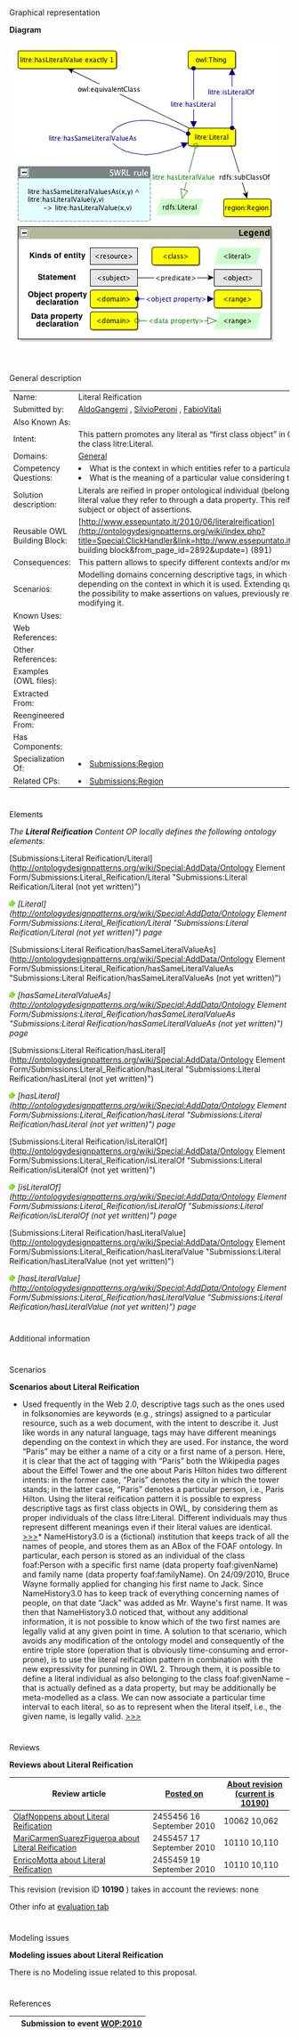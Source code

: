 # 

 Graphical representation



__Diagram__ 





[![Image:Literalreification_new.png](./Literalreification_new.png)](../Image/Literalreification_new.png.md "Image:Literalreification_new.png")





# 

 General description




|  |  |
| --- | --- |
|  Name:  |  Literal Reification  |
|  Submitted by:  | [AldoGangemi](../User/AldoGangemi.md "User:AldoGangemi")  , [SilvioPeroni](../User/SilvioPeroni.md "User:SilvioPeroni")  , [FabioVitali](../User/FabioVitali.md "User:FabioVitali")  |
|  Also Known As:  |  |
|  Intent:  |  This pattern promotes any literal as “first class object” in OWL by reifying it as a proper individual of the class litre:Literal.  |
|  Domains:  | [General](../Community/General.md "Community:General")  |
|  Competency Questions:  | <li>       What is the context in which entities refer to a particular literal value?      </li><li>       What is the meaning of a particular value considering the context in which it is used?      </li> |
|  Solution description:  |  Literals are reified in proper ontological individual (belonging to the class 'Literal'), expressing the literal value they refer to through a data property. This reification allows to use each 'reified literal' as subject or object of assertions.  |
|  Reusable OWL Building Block:  | [http://www.essepuntato.it/2010/06/literalreification](http://ontologydesignpatterns.org/wiki/index.php?title=Special:ClickHandler&link=http://www.essepuntato.it/2010/06/literalreification&message=OWL building block&from_page_id=2892&update=)  (891)  |
|  Consequences:  |  This pattern allows to specify different contexts and/or meanings to a particular literal value.  |
|  Scenarios:  |  Modelling domains concerning descriptive tags, in which each tag may have more than one meaning depending on the context in which it is used. Extending quickly the capabilities of a model by adding the possibility to make assertions on values, previously referred through data properties, without modifying it.  |
|  Known Uses:  |  |
|  Web References:  |  |
|  Other References:  |  |
|  Examples (OWL files):  |  |
|  Extracted From:  |  |
|  Reengineered From:  |  |
|  Has Components:  |  |
|  Specialization Of:  | <li><a href="../Region/Region.md" title="Submissions:Region">        Submissions:Region       </a></li> |
|  Related CPs:  | <li><a href="../Region/Region.md" title="Submissions:Region">        Submissions:Region       </a></li> |



  





# 

 Elements



_The
 __Literal Reification__ 
 Content OP locally defines the following ontology elements:_ 





[Submissions:Literal Reification/Literal](http://ontologydesignpatterns.org/wiki/Special:AddData/Ontology Element Form/Submissions:Literal_Reification/Literal "Submissions:Literal Reification/Literal (not yet written)") 

[![](./11px-ArrowRight.gif)](../Image/ArrowRight.gif.md "ArrowRight.gif")
_[Literal](http://ontologydesignpatterns.org/wiki/Special:AddData/Ontology Element Form/Submissions:Literal_Reification/Literal "Submissions:Literal Reification/Literal (not yet written)") 
 page_ 



[Submissions:Literal Reification/hasSameLiteralValueAs](http://ontologydesignpatterns.org/wiki/Special:AddData/Ontology Element Form/Submissions:Literal_Reification/hasSameLiteralValueAs "Submissions:Literal Reification/hasSameLiteralValueAs (not yet written)") 

[![](./11px-ArrowRight.gif)](../Image/ArrowRight.gif.md "ArrowRight.gif")
_[hasSameLiteralValueAs](http://ontologydesignpatterns.org/wiki/Special:AddData/Ontology Element Form/Submissions:Literal_Reification/hasSameLiteralValueAs "Submissions:Literal Reification/hasSameLiteralValueAs (not yet written)") 
 page_ 



[Submissions:Literal Reification/hasLiteral](http://ontologydesignpatterns.org/wiki/Special:AddData/Ontology Element Form/Submissions:Literal_Reification/hasLiteral "Submissions:Literal Reification/hasLiteral (not yet written)") 

[![](./11px-ArrowRight.gif)](../Image/ArrowRight.gif.md "ArrowRight.gif")
_[hasLiteral](http://ontologydesignpatterns.org/wiki/Special:AddData/Ontology Element Form/Submissions:Literal_Reification/hasLiteral "Submissions:Literal Reification/hasLiteral (not yet written)") 
 page_ 



[Submissions:Literal Reification/isLiteralOf](http://ontologydesignpatterns.org/wiki/Special:AddData/Ontology Element Form/Submissions:Literal_Reification/isLiteralOf "Submissions:Literal Reification/isLiteralOf (not yet written)") 

[![](./11px-ArrowRight.gif)](../Image/ArrowRight.gif.md "ArrowRight.gif")
_[isLiteralOf](http://ontologydesignpatterns.org/wiki/Special:AddData/Ontology Element Form/Submissions:Literal_Reification/isLiteralOf "Submissions:Literal Reification/isLiteralOf (not yet written)") 
 page_ 



[Submissions:Literal Reification/hasLiteralValue](http://ontologydesignpatterns.org/wiki/Special:AddData/Ontology Element Form/Submissions:Literal_Reification/hasLiteralValue "Submissions:Literal Reification/hasLiteralValue (not yet written)") 

[![](./11px-ArrowRight.gif)](../Image/ArrowRight.gif.md "ArrowRight.gif")
_[hasLiteralValue](http://ontologydesignpatterns.org/wiki/Special:AddData/Ontology Element Form/Submissions:Literal_Reification/hasLiteralValue "Submissions:Literal Reification/hasLiteralValue (not yet written)") 
 page_ 


# 

 Additional information



# 

 Scenarios




__Scenarios about Literal Reification__ 

* Used frequently in the Web 2.0, descriptive tags such as the ones used in folksonomies are keywords (e.g., strings) assigned to a particular resource, such as a web document, with the intent to describe it. Just like words in any natural language, tags may have different meanings depending on the context in which they are used. For instance, the word “Paris” may be either a name of a city or a first name of a person. Here, it is clear that the act of tagging with “Paris” both the Wikipedia pages about the Eiffel Tower and the one about Paris Hilton hides two different intents: in the former case, “Paris” denotes the city in which the tower stands; in the latter case, “Paris” denotes a particular person, i.e., Paris Hilton. Using the literal reification pattern it is possible to express descriptive tags as first class objects in OWL, by considering them as proper individuals of the class litre:Literal. Different individuals may thus represent different meanings even if their literal values are identical. [>>>](./AgentRole/Scenario_1.md "http://ontologydesignpatterns.org/wiki/Submissions:Literal_Reification/Scenario_1")* NameHistory3.0 is a (fictional) institution that keeps track of all the names of people, and stores them as an ABox of the FOAF ontology. In particular, each person is stored as an individual of the class foaf:Person with a specific first name (data property foaf:givenName) and family name (data property foaf:familyName). On 24/09/2010, Bruce Wayne formally applied for changing his first name to Jack. Since NameHistory3.0 has to keep track of everything concerning names of people, on that date “Jack” was added as Mr. Wayne's first name. It was then that NameHistory3.0 noticed that, without any additional information, it is not possible to know which of the two first names are legally valid at any given point in time. A solution to that scenario, which avoids any modification of the ontology model and consequently of the entire triple store (operation that is obviously time-consuming and error-prone), is to use the literal reification pattern in combination with the new expressivity for punning in OWL 2. Through them, it is possible to define a literal individual as also belonging to the class foaf:givenName – that is actually defined as a data property, but may be additionally be meta-modelled as a class. We can now associate a particular time interval to each literal, so as to represent when the literal itself, i.e., the given name, is legally valid. [>>>](./Literal_Reification/Scenario_2.md "http://ontologydesignpatterns.org/wiki/Submissions:Literal_Reification/Scenario_2")



# 

 Reviews




__Reviews about Literal Reification__ 



|  Review article  | [Posted on](../Property/CreationDate.md "Property:CreationDate")  | [About revision (current is 10190)](../Property/ReviewAboutVersion.md "Property:ReviewAboutVersion")  |
| --- | --- | --- |
| [OlafNoppens about Literal Reification](../Reviews/OlafNoppens_about_Literal_Reification.md "Reviews:OlafNoppens about Literal Reification")  |  2455456  16 September 2010  |  10062  10,062  |
| [MariCarmenSuarezFigueroa about Literal Reification](../Reviews/MariCarmenSuarezFigueroa_about_Literal_Reification.md "Reviews:MariCarmenSuarezFigueroa about Literal Reification")  |  2455457  17 September 2010  |  10110  10,110  |
| [EnricoMotta about Literal Reification](../Reviews/EnricoMotta_about_Literal_Reification.md "Reviews:EnricoMotta about Literal Reification")  |  2455459  19 September 2010  |  10110  10,110  |



 This revision (revision ID
 __10190__ 
 ) takes in account the reviews: none
 



 Other info at
 [evaluation tab](http://ontologydesignpatterns.org/wiki/index.php?title=Submissions:Literal_Reification&action=evaluation "http://ontologydesignpatterns.org/wiki/index.php?title=Submissions:Literal_Reification&action=evaluation") 





  





# 

 Modeling issues




__Modeling issues about Literal Reification__ 


 There is no Modeling issue related to this proposal.
 




  





# 

 References



  






|  |  Submission to event [WOP:2010](../WOP/2010.md "WOP:2010")  |
| --- | --- |